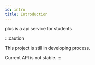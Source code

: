 ```yaml
---
id: intro
title: Introduction
---
```


plus is a api service for students

:::caution

This project is still in developing process.

Current API is not stable.
:::
